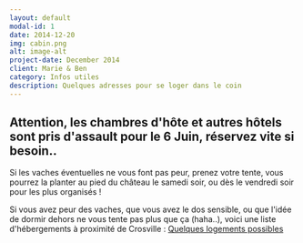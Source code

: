 ```yaml
---
layout: default
modal-id: 1
date: 2014-12-20
img: cabin.png
alt: image-alt
project-date: December 2014
client: Marie & Ben
category: Infos utiles
description: Quelques adresses pour se loger dans le coin
---
```


## Attention, les chambres d'hôte et autres hôtels sont pris d'assault pour le 6 Juin, réservez vite si besoin.. ##

Si les vaches éventuelles ne vous font pas peur, prenez votre tente, vous pourrez la planter au pied du château le samedi soir, ou dès le vendredi soir pour les plus organisés ! 

Si vous avez peur des vaches, que vous avez le dos sensible, ou que l'idée de dormir dehors ne vous tente pas plus que ça (haha..), voici une liste d'hébergements à proximité de Crosville : [Quelques logements possibles](https://docs.google.com/document/d/1sTzWSAUoSWqSkQRwtcpdCU-vUv_dV9STwnFnwMBoAyM/edit?usp=sharing)
